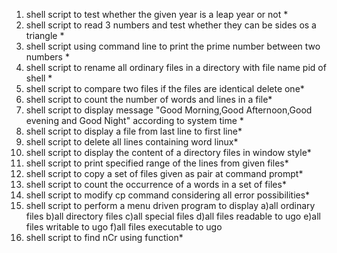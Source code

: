 1) shell script to test whether the given year is a leap year or not   *
2) shell script to read 3 numbers and test whether they can be sides os a triangle *
3) shell script using command line to print the prime number between two numbers *
4) shell script to rename all ordinary files in a directory with file name pid of shell *
5) shell script to compare two files if the files are identical delete one*
6) shell script to count the number of words and lines in a file*
7) shell script to display message "Good Morning,Good Afternoon,Good evening and Good Night" according to system time *
8) shell script to display a file from last line to first line*
9) shell script to delete all lines containing word linux*
10) shell script to display the content of a directory files in window style*
11) shell script to print specified range of the lines from given files*
12) shell script to copy a set of files given as pair at command prompt*
13) shell script to count the occurrence of a words in a set of files*
14) shell script to modify cp command considering all error possibilities*
15) shell script to perform a menu driven program to display
	a)all ordinary files
	b)all directory files
	c)all special files
	d)all files readable to ugo
	e)all files writable to ugo
	f)all files executable to ugo
16) shell script to find nCr using function*
